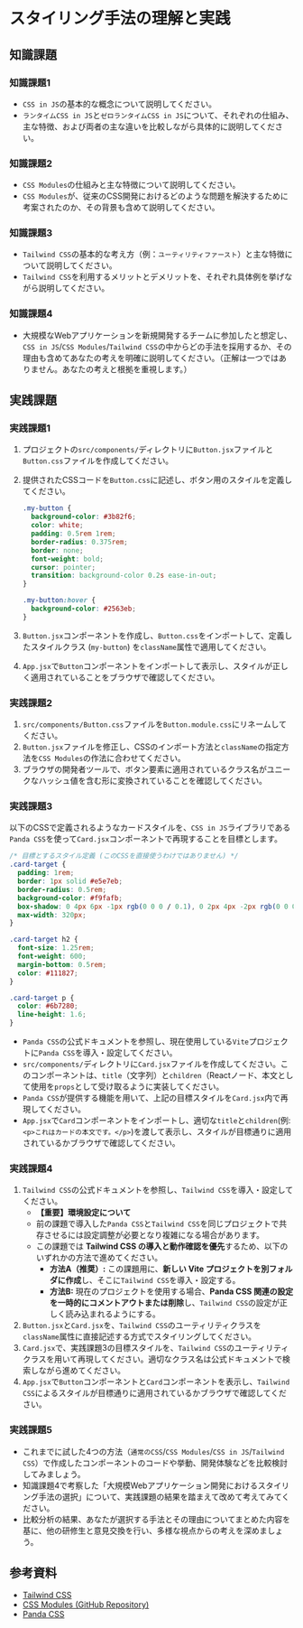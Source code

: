 # スタイリング手法の理解と実践

## 知識課題

### 知識課題1

- `CSS in JS`の基本的な概念について説明してください。
- `ランタイムCSS in JS`と`ゼロランタイムCSS in JS`について、それぞれの仕組み、主な特徴、および両者の主な違いを比較しながら具体的に説明してください。

### 知識課題2

- `CSS Modules`の仕組みと主な特徴について説明してください。
- `CSS Modules`が、従来のCSS開発におけるどのような問題を解決するために考案されたのか、その背景も含めて説明してください。

### 知識課題3

- `Tailwind CSS`の基本的な考え方（例：`ユーティリティファースト`）と主な特徴について説明してください。
- `Tailwind CSS`を利用するメリットとデメリットを、それぞれ具体例を挙げながら説明してください。

### 知識課題4

- 大規模なWebアプリケーションを新規開発するチームに参加したと想定し、`CSS in JS`/`CSS Modules`/`Tailwind CSS`の中からどの手法を採用するか、その理由も含めてあなたの考えを明確に説明してください。（正解は一つではありません。あなたの考えと根拠を重視します。）

## 実践課題

### 実践課題1

1. プロジェクトの`src/components/`ディレクトリに`Button.jsx`ファイルと`Button.css`ファイルを作成してください。
2. 提供されたCSSコードを`Button.css`に記述し、ボタン用のスタイルを定義してください。

   ``` css [src/components/Button.css]
   .my-button {
     background-color: #3b82f6;
     color: white;
     padding: 0.5rem 1rem;
     border-radius: 0.375rem;
     border: none;
     font-weight: bold;
     cursor: pointer;
     transition: background-color 0.2s ease-in-out;
   }
   
   .my-button:hover {
     background-color: #2563eb;
   }
   ```

3. `Button.jsx`コンポーネントを作成し、`Button.css`をインポートして、定義したスタイルクラス (`my-button`) を`className`属性で適用してください。
4. `App.jsx`で`Button`コンポーネントをインポートして表示し、スタイルが正しく適用されていることをブラウザで確認してください。

### 実践課題2

1. `src/components/Button.css`ファイルを`Button.module.css`にリネームしてください。
2. `Button.jsx`ファイルを修正し、CSSのインポート方法と`className`の指定方法を`CSS Modules`の作法に合わせてください。
3. ブラウザの開発者ツールで、ボタン要素に適用されているクラス名がユニークなハッシュ値を含む形に変換されていることを確認してください。

### 実践課題3

以下のCSSで定義されるようなカードスタイルを、`CSS in JS`ライブラリである`Panda CSS`を使って`Card.jsx`コンポーネントで再現することを目標とします。

``` css
/* 目標とするスタイル定義 (このCSSを直接使うわけではありません) */
.card-target {
  padding: 1rem;
  border: 1px solid #e5e7eb;
  border-radius: 0.5rem;
  background-color: #f9fafb;
  box-shadow: 0 4px 6px -1px rgb(0 0 0 / 0.1), 0 2px 4px -2px rgb(0 0 0 / 0.1);
  max-width: 320px;
}

.card-target h2 {
  font-size: 1.25rem;
  font-weight: 600;
  margin-bottom: 0.5rem;
  color: #111827;
}

.card-target p {
  color: #6b7280;
  line-height: 1.6;
}
```

- `Panda CSS`の公式ドキュメントを参照し、現在使用している`Vite`プロジェクトに`Panda CSS`を導入・設定してください。
- `src/components/`ディレクトリに`Card.jsx`ファイルを作成してください。このコンポーネントは、`title`（文字列）と`children`（Reactノード、本文として使用を`props`として受け取るように実装してください。
- `Panda CSS`が提供する機能を用いて、上記の目標スタイルを`Card.jsx`内で再現してください。
- `App.jsx`で`Card`コンポーネントをインポートし、適切な`title`と`children`(例: `<p>これはカードの本文です。</p>`)を渡して表示し、スタイルが目標通りに適用されているかブラウザで確認してください。

### 実践課題4

1. `Tailwind CSS`の公式ドキュメントを参照し、`Tailwind CSS`を導入・設定してください。
    - **【重要】環境設定について**
    - 前の課題で導入した`Panda CSS`と`Tailwind CSS`を同じプロジェクトで共存させるには設定調整が必要となり複雑になる場合があります。
    - この課題では **Tailwind CSS の導入と動作確認を優先**するため、以下のいずれかの方法で進めてください。
      - **方法A（推奨）:** この課題用に、**新しい Vite プロジェクトを別フォルダに作成**し、そこに`Tailwind CSS`を導入・設定する。
      - **方法B:** 現在のプロジェクトを使用する場合、**Panda CSS 関連の設定を一時的にコメントアウトまたは削除**し、`Tailwind CSS`の設定が正しく読み込まれるようにする。
2. `Button.jsx`と`Card.jsx`を、`Tailwind CSS`のユーティリティクラスを`className`属性に直接記述する方式でスタイリングしてください。
3. `Card.jsx`で、実践課題3の目標スタイルを、`Tailwind CSS`のユーティリティクラスを用いて再現してください。適切なクラス名は公式ドキュメントで検索しながら進めてください。
4. `App.jsx`で`Button`コンポーネントと`Card`コンポーネントを表示し、`Tailwind CSS`によるスタイルが目標通りに適用されているかブラウザで確認してください。

### 実践課題5

- これまでに試した4つの方法（`通常のCSS`/`CSS Modules`/`CSS in JS`/`Tailwind CSS`）で作成したコンポーネントのコードや挙動、開発体験などを比較検討してみましょう。
- 知識課題4で考察した「大規模Webアプリケーション開発におけるスタイリング手法の選択」について、実践課題の結果を踏まえて改めて考えてみてください。
- 比較分析の結果、あなたが選択する手法とその理由についてまとめた内容を基に、他の研修生と意見交換を行い、多様な視点からの考えを深めましょう。

## 参考資料

- [Tailwind CSS](https://tailwindcss.com/)
- [CSS Modules (GitHub Repository)](https://github.com/css-modules/css-modules)
- [Panda CSS](https://panda-css.com/)
